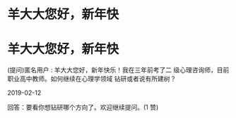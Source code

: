 # 羊大大您好，新年快

# 羊大大您好，新年快

(提问)匿名用户 : 羊大大您好，新年快乐！我在三年前考了二 级心理咨询师，目前职业高中教师。如何继续在心理学领域 钻研或者说有所建树？

2019-02-12

回答：要看你想钻研哪个方向了。欢迎继续提问。(1 赞)